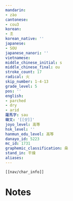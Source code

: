 ```yaml
---
mandarin:
- zào
cantonese:
- cou3
korean:
- 조
korean_native: ''
japanese:
- SOU
japanese_nanori: ''
vietnamese:
middle_chinese_initial: s
middle_chinese_final: ɑu
stroke_count: 17
radical: 火
skip_number: 1-4-13
grade_level: 5
pos: ''
english:
- parched
- dry
- arid
羅馬字: sau
韓文: '[[삿]]'
joyo_level: 高等
hsk_level: ''
hanmun_edu_level: 高等
danayo_id: 5223
mc_id: 1731
graphemic_classification: 喿
stand_in: 干燥
aliases:
---
```

```meta-bind-embed
[[nav/char_info]]
```

# Notes
